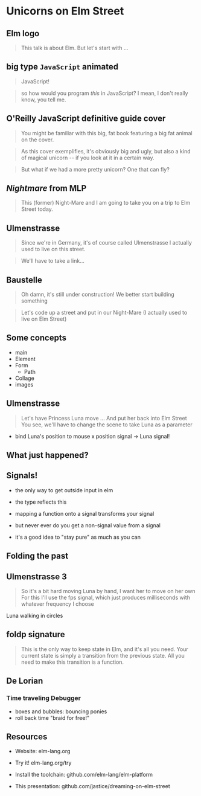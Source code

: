 # Unicorns on Elm Street

## Elm logo

> This talk is about Elm. But let's start with ...

## big type `JavaScript` animated

> JavaScript!

> so how would you program *this* in JavaScript?
> I mean, I don't really know, you tell me.


## O'Reilly JavaScript definitive guide cover

> You might be familiar with this big, fat book featuring a big fat animal on the cover.

> As this cover exemplifies, it's obviously big and ugly, but also a kind of magical unicorn --
if you look at it in a certain way.

> But what if we had a more pretty unicorn?
> One that can fly?

## _Nightmare_ from MLP

> This (former) Night-Mare and I am going to take you on a trip to Elm Street today.

## Ulmenstrasse

> Since we're in Germany, it's of course called Ulmenstrasse
> I actually used to live on this street.

> We'll have to take a link...

## Baustelle

> Oh damn, it's still under construction!
> We better start building something

> Let's code up a street and put in our Night-Mare
> (I actually used to live on Elm Street)

## Some concepts

* main
* Element
* Form
    * Path
* Collage
* images

## Ulmenstrasse

> Let's have Princess Luna move ...
> And put her back into Elm Street
> You see, we'll have to change the scene to take Luna as a parameter

* bind Luna's position to mouse x position signal -> Luna signal!

## What just happened?

## <radio symbol>

## Signals!

* the only way to get outside input in elm
* the type reflects this

* mapping a function onto a signal transforms your signal
* but never ever do you get a non-signal value from a signal
* it's a good idea to "stay pure" as much as you can

## Folding the past

## Ulmenstrasse 3

> So it's a bit hard moving Luna by hand, I want her to move on her own
> For this I'll use the fps signal, which just produces milliseconds with whatever frequency I choose

Luna walking in circles

## foldp signature

> This is the only way to keep state in Elm, and it's all you need.
> Your current state is simply a transition from the previous state.
> All you need to make this transition is a function.

## De Lorian

### Time traveling Debugger

* boxes and bubbles: bouncing ponies
* roll back time "braid for free!"


## Resources

* Website: elm-lang.org
* Try it! elm-lang.org/try
* Install the toolchain: github.com/elm-lang/elm-platform

* This presentation: github.com/jastice/dreaming-on-elm-street
